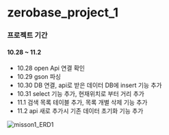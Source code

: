 # zerobase_project_1

### 프로젝트 기간
#### 10.28 ~ 11.2

- 10.28 open Api 연결 확인
- 10.29 gson 파싱
- 10.30 DB 연결, api로 받은 데이터 DB에 insert 기능 추가
- 10.31 select 기능 추가, 현재위치로 부터 거리 추가
- 11.1 검색 목록 테이블 추가, 목록 개별 삭제 기능 추가
- 11.2 api 새로 추가시 기존 데이터 초기화 기능 추가

![misson1_ERD1](https://user-images.githubusercontent.com/97837003/199248043-ac83bd60-16ad-4c2c-b0a1-5b1280ddd7c6.png)
